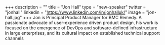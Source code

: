 +++
description = ""
title = "Jon Hall"
type = "new-speaker"
twitter = "jonhall"
linkedin = "https://www.linkedin.com/in/jonhalluk/"
image = "jon-hall.jpg"
+++
Jon is Principal Product Manager for BMC Remedy. A passionate advocate of user-experience driven product design, his work is focused on the emergence of DevOps and software-defined infrastructure in large enterprises, and its cultural impact on established technical support channels